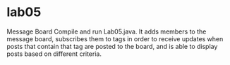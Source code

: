 # lab05
Message Board
Compile and run Lab05.java. It adds members to the message board, subscribes them to tags in order to receive updates when posts that contain that tag are posted to the board, and is able to display posts based on different criteria.
